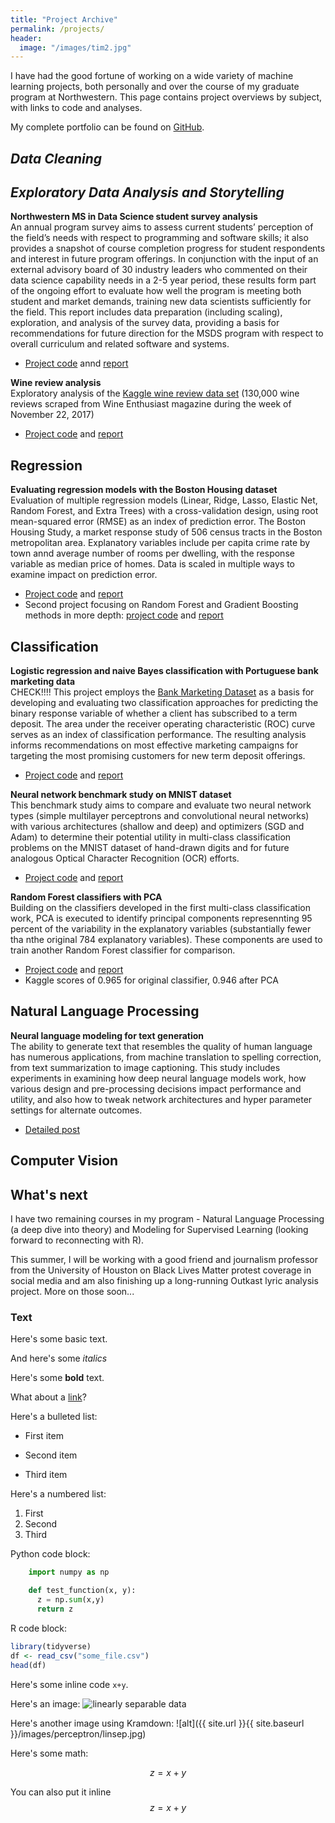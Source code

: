 ```yaml
---
title: "Project Archive"
permalink: /projects/
header:
  image: "/images/tim2.jpg"
---
```


I have had the good fortune of working on a wide variety of machine learning projects, both personally and over the course of my graduate program at Northwestern. This page contains project overviews by subject, with links to code and analyses.

My complete portfolio can be found on [GitHub](https://github.com/clboetticher/). 

## *Data Cleaning*

## *Exploratory Data Analysis and Storytelling*

**Northwestern MS in Data Science student survey analysis**<br>
An annual program survey aims to assess current students’ perception of the field’s needs with respect to programming and software skills; it also provides a snapshot of course completion progress for student respondents and interest in future program offerings. In conjunction with the input of an external advisory board of 30 industry leaders who commented on their data science capability needs in a 2-5 year period, these results form part of the ongoing effort to evaluate how well the program is meeting both student and market demands, training new data scientists sufficiently for the field. This report includes data preparation (including scaling), exploration, and analysis of the survey data, providing a basis for recommendations for future direction for the MSDS program with respect to overall curriculum and related software and systems.
* [Project code](https://github.com/clboetticher/AppliedML/blob/master/MSDS422_A1_Exploring%20and%20Visualizing%20Data.ipynb) annd [report](https://github.com/clboetticher/AppliedML/blob/master/pdfs/A1_report.pdf)

**Wine review analysis**<br>
Exploratory analysis of the [Kaggle wine review data set](https://www.kaggle.com/zynicide/wine-reviews) (130,000 wine reviews scraped from Wine Enthusiast magazine during the week of November 22, 2017)<br>
* [Project code](https://github.com/clboetticher/ExploratoryML/blob/master/MSDS430_Final_Wine%20Reviews.ipynb) and [report](https://github.com/clboetticher/ExploratoryML/blob/master/pdfs/Winerevs_finalpaper.pdf)

## Regression

**Evaluating regression models with the Boston Housing dataset**<br>
Evaluation of multiple regression models (Linear, Ridge, Lasso, Elastic Net, Random Forest, and Extra Trees) with a cross-validation design, using root mean-squared error (RMSE) as an index of prediction error. The Boston Housing Study, a market response study of 506 census tracts in the Boston metropolitan area. Explanatory variables include per capita crime rate by town annd average number of rooms per dwelling, with the response variable as median price of homes. Data is scaled in multiple ways to examine impact on prediction error.
* [Project code](https://github.com/clboetticher/AppliedML/blob/master/MSDS422_A2_Evaluating%20Regression%20Models.ipynb) and [report](https://github.com/clboetticher/AppliedML/blob/master/pdfs/A2_report.pdf)
* Second project focusing on Random Forest and Gradient Boosting methods in more depth: [project code](https://github.com/clboetticher/AppliedML/blob/master/MSDS422_A4_Random%20Forests%20and%20Gradient%20Boosting.ipynb) and [report](https://github.com/clboetticher/AppliedML/blob/master/pdfs/A4_report.pdf)

## Classification

**Logistic regression and naive Bayes classification with Portuguese bank marketing data**<br>CHECK!!!!
This project employs the [Bank Marketing Dataset](https://archive.ics.uci.edu/ml/datasets/bank+marketing) as a basis for developing and evaluating two classification approaches for predicting the binary response variable of whether a client has subscribed to a term deposit. The area under the receiver operating characteristic (ROC) curve serves as an index of classification performance. The resulting analysis informs recommendations on most effective marketing campaigns for targeting the most promising customers for new term deposit offerings.
  * [Project code](https://github.com/clboetticher/AppliedML/blob/master/MSDS422_A3_Evaluating%20Classification%20Models.ipynb) and [report](https://github.com/clboetticher/AppliedML/blob/master/pdfs/A3_report.pdf)

**Neural network benchmark study on MNIST dataset**<br>
This benchmark study aims to compare and evaluate two neural network types (simple multilayer perceptrons and convolutional neural networks) with various architectures (shallow and deep) and optimizers (SGD and Adam) to determine their potential utility in multi-class classification problems on the MNIST dataset of hand-drawn digits and for future analogous Optical Character Recognition (OCR) efforts.
* [Project code](https://github.com/clboetticher/AppliedML/blob/master/MSDS422_A6_Neural_Networks.ipynb) and [report](https://github.com/clboetticher/AppliedML/blob/master/pdfs/A6_report.pdf)





**Random Forest classifiers with PCA**<br>
Building on the classifiers developed in the first multi-class classification work, PCA is executed to identify principal components represennting 95 percent of the variability in the explanatory variables (substantially fewer tha nthe original 784 explanatory variables). These components are used to train another Random Forest classifier for comparison. 
* [Project code](https://github.com/clboetticher/AppliedML/blob/master/MSDS422_A5_Principal%20Components%20Analysis.ipynb) and [report](https://github.com/clboetticher/AppliedML/blob/master/pdfs/A5_report.pdf)
* Kaggle scores of 0.965 for original classifier, 0.946 after PCA

## Natural Language Processing
**Neural language modeling for text generation**<br>
The ability to generate text that resembles the quality of human language has numerous applications, from machine translation to spelling correction, from text summarization to image captioning. This study includes experiments in examining how deep neural language models work, how various design and pre-processing decisions impact performance and utility, and also how to tweak network architectures and hyper parameter settings for alternate outcomes.
* [Detailed post](https://clboetticher.github.io/nlm/)

## Computer Vision

## What's next
I have two remaining courses in my program - Natural Language Processing (a deep dive into theory) and Modeling for Supervised Learning (looking forward to reconnecting with R).

This summer, I will be working with a good friend and journalism professor from the University of Houston on Black Lives Matter protest coverage in social media and am also finishing up a long-running Outkast lyric analysis project. More on those soon...



### Text

Here's some basic text.

And here's some *italics*

Here's some **bold** text.

What about a [link](https://github.com/dataoptimal)?

Here's a bulleted list:
* First item
+ Second item
- Third item

Here's a numbered list:
1. First
2. Second
3. Third

Python code block:
```python
    import numpy as np

    def test_function(x, y):
      z = np.sum(x,y)
      return z
```

R code block:
```r
library(tidyverse)
df <- read_csv("some_file.csv")
head(df)
```

Here's some inline code `x+y`.

Here's an image:
<img src="{{ site.url }}{{ site.baseurl }}/images/perceptron/linsep.jpg" alt="linearly separable data">

Here's another image using Kramdown:
![alt]({{ site.url }}{{ site.baseurl }}/images/perceptron/linsep.jpg)

Here's some math:

$$z=x+y$$

You can also put it inline $$z=x+y$$
